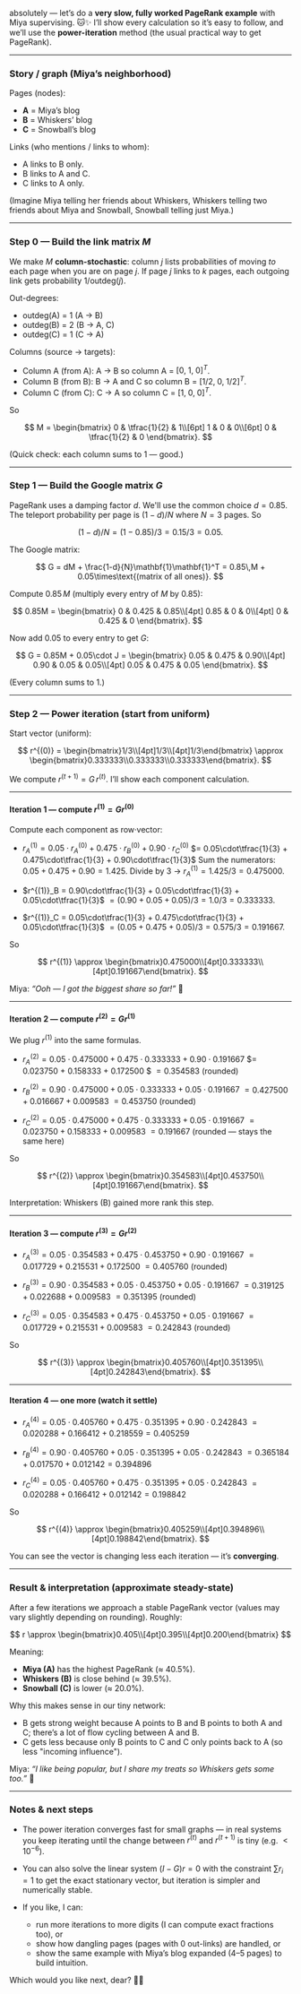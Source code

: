 absolutely — let’s do a **very slow, fully worked PageRank example** with Miya supervising. 🐱✨
I’ll show every calculation so it’s easy to follow, and we’ll use the **power-iteration** method (the usual practical way to get PageRank).

---

### Story / graph (Miya’s neighborhood)

Pages (nodes):

* **A** = Miya’s blog
* **B** = Whiskers’ blog
* **C** = Snowball’s blog

Links (who mentions / links to whom):

* A links to B only.
* B links to A and C.
* C links to A only.

(Imagine Miya telling her friends about Whiskers, Whiskers telling two friends about Miya and Snowball, Snowball telling just Miya.)

---

### Step 0 — Build the link matrix $M$

We make $M$ **column-stochastic**: column $j$ lists probabilities of moving *to* each page when you are on page $j$. If page $j$ links to $k$ pages, each outgoing link gets probability $1/$outdeg($j$).

Out-degrees:

* outdeg(A) = 1  (A → B)
* outdeg(B) = 2  (B → A, C)
* outdeg(C) = 1  (C → A)

Columns (source → targets):

* Column A (from A): A → B so column A = $[0,\;1,\;0]^T$.
* Column B (from B): B → A and C so column B = $[1/2,\;0,\;1/2]^T$.
* Column C (from C): C → A so column C = $[1,\;0,\;0]^T$.

So

$$
M =
\begin{bmatrix}
0 & \tfrac{1}{2} & 1\\[6pt]
1 & 0 & 0\\[6pt]
0 & \tfrac{1}{2} & 0
\end{bmatrix}.
$$

(Quick check: each column sums to 1 — good.)

---

### Step 1 — Build the Google matrix $G$

PageRank uses a damping factor $d$. We'll use the common choice $d=0.85$. The teleport probability per page is $(1-d)/N$ where $N=3$ pages. So

$$
(1-d)/N = (1-0.85)/3 = 0.15/3 = 0.05.
$$

The Google matrix:

$$
G = dM + \frac{1-d}{N}\mathbf{1}\mathbf{1}^T
= 0.85\,M + 0.05\times\text{(matrix of all ones)}.
$$

Compute $0.85\,M$ (multiply every entry of $M$ by 0.85):

$$
0.85M =
\begin{bmatrix}
0 & 0.425 & 0.85\\[4pt]
0.85 & 0 & 0\\[4pt]
0 & 0.425 & 0
\end{bmatrix}.
$$

Now add $0.05$ to every entry to get $G$:

$$
G = 0.85M + 0.05\cdot J =
\begin{bmatrix}
0.05 & 0.475 & 0.90\\[4pt]
0.90 & 0.05 & 0.05\\[4pt]
0.05 & 0.475 & 0.05
\end{bmatrix}.
$$

(Every column sums to $1$.)

---

### Step 2 — Power iteration (start from uniform)

Start vector (uniform):

$$
r^{(0)} = \begin{bmatrix}1/3\\[4pt]1/3\\[4pt]1/3\end{bmatrix}
\approx \begin{bmatrix}0.333333\\0.333333\\0.333333\end{bmatrix}.
$$

We compute $r^{(t+1)} = G\,r^{(t)}$. I’ll show each component calculation.

---

#### Iteration 1 — compute $r^{(1)} = G r^{(0)}$

Compute each component as row·vector:

* $r^{(1)}_A = 0.05\cdot r^{(0)}_A + 0.475\cdot r^{(0)}_B + 0.90\cdot r^{(0)}_C$
  $= 0.05\cdot\tfrac{1}{3} + 0.475\cdot\tfrac{1}{3} + 0.90\cdot\tfrac{1}{3}$
  Sum the numerators: $0.05 + 0.475 + 0.90 = 1.425$. Divide by 3 →
  $r^{(1)}_A = 1.425/3 = 0.475000$.

* $r^{(1)}_B = 0.90\cdot\tfrac{1}{3} + 0.05\cdot\tfrac{1}{3} + 0.05\cdot\tfrac{1}{3}$
  $= (0.90+0.05+0.05)/3 = 1.0/3 = 0.333333$.

* $r^{(1)}_C = 0.05\cdot\tfrac{1}{3} + 0.475\cdot\tfrac{1}{3} + 0.05\cdot\tfrac{1}{3}$
  $= (0.05+0.475+0.05)/3 = 0.575/3 = 0.191667$.

So

$$
r^{(1)} \approx \begin{bmatrix}0.475000\\[4pt]0.333333\\[4pt]0.191667\end{bmatrix}.
$$

Miya: *“Ooh — I got the biggest share so far!”* 🐾

---

#### Iteration 2 — compute $r^{(2)} = G r^{(1)}$

We plug $r^{(1)}$ into the same formulas.

* $r^{(2)}_A = 0.05\cdot 0.475000 + 0.475\cdot 0.333333 + 0.90\cdot 0.191667$
  $= 0.023750 + 0.158333 + 0.172500 $
  $= 0.354583$ (rounded)

* $r^{(2)}_B = 0.90\cdot0.475000 + 0.05\cdot0.333333 + 0.05\cdot0.191667$
  $= 0.427500 + 0.016667 + 0.009583$
  $= 0.453750$ (rounded)

* $r^{(2)}_C = 0.05\cdot0.475000 + 0.475\cdot0.333333 + 0.05\cdot0.191667$
  $= 0.023750 + 0.158333 + 0.009583$
  $= 0.191667$ (rounded — stays the same here)

So

$$
r^{(2)} \approx \begin{bmatrix}0.354583\\[4pt]0.453750\\[4pt]0.191667\end{bmatrix}.
$$

Interpretation: Whiskers (B) gained more rank this step.

---

#### Iteration 3 — compute $r^{(3)} = G r^{(2)}$

* $r^{(3)}_A = 0.05\cdot0.354583 + 0.475\cdot0.453750 + 0.90\cdot0.191667$
  $= 0.017729 + 0.215531 + 0.172500$
  $= 0.405760$ (rounded)

* $r^{(3)}_B = 0.90\cdot0.354583 + 0.05\cdot0.453750 + 0.05\cdot0.191667$
  $= 0.319125 + 0.022688 + 0.009583$
  $= 0.351395$ (rounded)

* $r^{(3)}_C = 0.05\cdot0.354583 + 0.475\cdot0.453750 + 0.05\cdot0.191667$
  $= 0.017729 + 0.215531 + 0.009583$
  $= 0.242843$ (rounded)

So

$$
r^{(3)} \approx \begin{bmatrix}0.405760\\[4pt]0.351395\\[4pt]0.242843\end{bmatrix}.
$$

---

#### Iteration 4 — one more (watch it settle)

* $r^{(4)}_A = 0.05\cdot0.405760 + 0.475\cdot0.351395 + 0.90\cdot0.242843$
  $= 0.020288 + 0.166412 + 0.218559 = 0.405259$

* $r^{(4)}_B = 0.90\cdot0.405760 + 0.05\cdot0.351395 + 0.05\cdot0.242843$
  $= 0.365184 + 0.017570 + 0.012142 = 0.394896$

* $r^{(4)}_C = 0.05\cdot0.405760 + 0.475\cdot0.351395 + 0.05\cdot0.242843$
  $= 0.020288 + 0.166412 + 0.012142 = 0.198842$

So

$$
r^{(4)} \approx \begin{bmatrix}0.405259\\[4pt]0.394896\\[4pt]0.198842\end{bmatrix}.
$$

You can see the vector is changing less each iteration — it’s **converging**.

---

### Result & interpretation (approximate steady-state)

After a few iterations we approach a stable PageRank vector (values may vary slightly depending on rounding). Roughly:

$$
r \approx \begin{bmatrix}0.405\\[4pt]0.395\\[4pt]0.200\end{bmatrix}
$$

Meaning:

* **Miya (A)** has the highest PageRank (≈ 40.5%).
* **Whiskers (B)** is close behind (≈ 39.5%).
* **Snowball (C)** is lower (≈ 20.0%).

Why this makes sense in our tiny network:

* B gets strong weight because A points to B and B points to both A and C; there’s a lot of flow cycling between A and B.
* C gets less because only B points to C and C only points back to A (so less "incoming influence").

Miya: *“I like being popular, but I share my treats so Whiskers gets some too.”* 🐾

---

### Notes & next steps

* The power iteration converges fast for small graphs — in real systems you keep iterating until the change between $r^{(t)}$ and $r^{(t+1)}$ is tiny (e.g. $<10^{-6}$).
* You can also solve the linear system $(I - G)r = 0$ with the constraint $\sum r_i = 1$ to get the exact stationary vector, but iteration is simpler and numerically stable.
* If you like, I can:

  * run more iterations to more digits (I can compute exact fractions too), or
  * show how dangling pages (pages with 0 out-links) are handled, or
  * show the same example with Miya’s blog expanded (4–5 pages) to build intuition.

Which would you like next, dear? 🥰🐱

